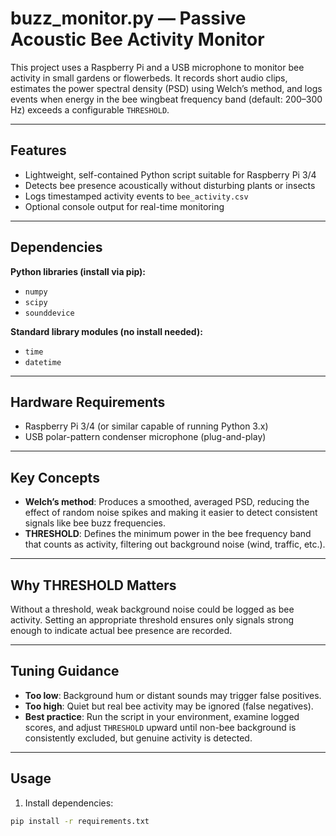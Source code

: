 # buzz_monitor.py — Passive Acoustic Bee Activity Monitor

This project uses a Raspberry Pi and a USB microphone to monitor bee activity in small gardens or flowerbeds. It records short audio clips, estimates the power spectral density (PSD) using Welch’s method, and logs events when energy in the bee wingbeat frequency band (default: 200–300 Hz) exceeds a configurable `THRESHOLD`.

---

## Features

- Lightweight, self-contained Python script suitable for Raspberry Pi 3/4
- Detects bee presence acoustically without disturbing plants or insects
- Logs timestamped activity events to `bee_activity.csv`
- Optional console output for real-time monitoring

---

## Dependencies

**Python libraries (install via pip):**
- `numpy`
- `scipy`
- `sounddevice`

**Standard library modules (no install needed):**
- `time`
- `datetime`

---

## Hardware Requirements

- Raspberry Pi 3/4 (or similar capable of running Python 3.x)
- USB polar-pattern condenser microphone (plug-and-play)

---

## Key Concepts

- **Welch’s method**: Produces a smoothed, averaged PSD, reducing the effect of random noise spikes and making it easier to detect consistent signals like bee buzz frequencies.  
- **THRESHOLD**: Defines the minimum power in the bee frequency band that counts as activity, filtering out background noise (wind, traffic, etc.).

---

## Why THRESHOLD Matters

Without a threshold, weak background noise could be logged as bee activity. Setting an appropriate threshold ensures only signals strong enough to indicate actual bee presence are recorded.

---

## Tuning Guidance

- **Too low**: Background hum or distant sounds may trigger false positives.  
- **Too high**: Quiet but real bee activity may be ignored (false negatives).  
- **Best practice**: Run the script in your environment, examine logged scores, and adjust `THRESHOLD` upward until non-bee background is consistently excluded, but genuine activity is detected.

---

## Usage

1. Install dependencies:

```bash
pip install -r requirements.txt
